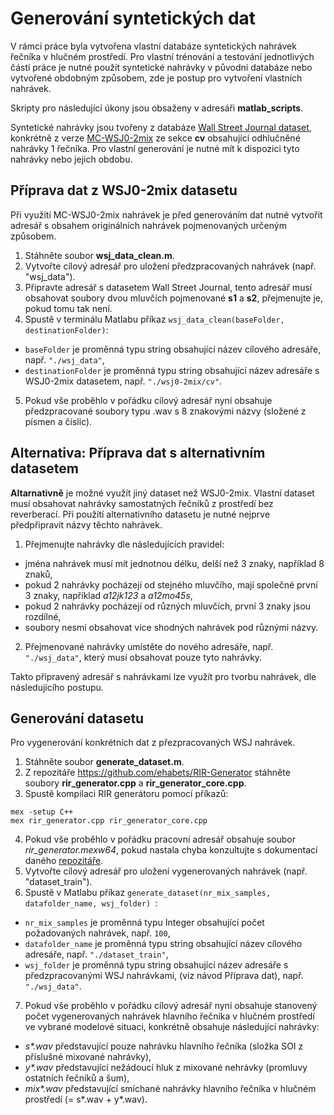 # Generování syntetických dat
V rámci práce byla vytvořena vlastní databáze syntetických nahrávek řečníka v hlučném prostředí. Pro vlastní trénování a testování jednotlivých částí práce je nutné použít syntetické nahrávky v původní databáze nebo vytvořené obdobným způsobem, zde je postup pro vytvoření vlastních nahrávek.

Skripty pro následující úkony jsou obsaženy v adresáři **matlab_scripts**.

Syntetické nahrávky jsou tvořeny z databáze [Wall Street Journal dataset](https://doi.org/10.1109/ICASSP.2016.7471631), konkrétně z verze [MC-WSJ0-2mix](https://doi.org/10.1109/ICASSP.2018.8461639) ze sekce **cv** obsahující odhlučněné nahrávky 1 řečníka. Pro vlastní generování je nutné mít k dispozici tyto nahrávky nebo jejich obdobu.

## Příprava dat z WSJ0-2mix datasetu
Při využití MC-WSJ0-2mix nahrávek je před generováním dat nutné vytvořit adresář s obsahem originálních nahrávek pojmenovaných určeným způsobem.

1. Stáhněte soubor **wsj_data_clean.m**.
2. Vytvořte cílový adresář pro uložení předzpracovaných nahrávek (např. "wsj_data").
3. Připravte adresář s datasetem Wall Street Journal, tento adresář musí obsahovat soubory dvou mluvčích pojmenované **s1** a **s2**, přejmenujte je, pokud tomu tak není.
4. Spustě v terminálu Matlabu příkaz ```wsj_data_clean(baseFolder, destinationFolder)```:
  - ```baseFolder``` je proměnná typu string obsahující název cílového adresáře, např.  ```"./wsj_data"```, <br>
  - ```destinationFolder``` je proměnná typu string obsahující název adresáře s WSJ0-2mix datasetem, např.  ```"./wsj0-2mix/cv"```.
5. Pokud vše proběhlo v pořádku cílový adresář nyní obsahuje předzpracované soubory typu .wav s 8 znakovými názvy (složené z písmen a číslic).

## Alternativa: Příprava dat s alternativním datasetem

**Altarnativně** je možné využít jiný dataset než WSJ0-2mix. Vlastní dataset musí obsahovat nahrávky samostatných řečníků z prostředí bez reverberací. Při použítí alternativního datasetu je nutné nejprve předpřipravit názvy těchto nahrávek.

1. Přejmenujte nahrávky dle následujících pravidel:
- jména nahrávek musí mít jednotnou délku, delší než 3 znaky, například 8 znaků,
- pokud 2 nahrávky pocházejí od stejného mluvčího, mají společné první 3 znaky, například *a12jk123* a *a12mo45s*,
- pokud 2 nahrávky pocházejí od různých mluvčích, první 3 znaky jsou rozdílné,
- soubory nesmí obsahovat více shodných nahrávek pod různými názvy.

2. Přejmenované nahrávky umístěte do nového adresáře, např.  ```"./wsj_data"```, který musí obsahovat pouze tyto nahrávky.

Takto připravený adresář s nahrávkami lze využít pro tvorbu nahrávek, dle následujícího postupu.

## Generování datasetu
Pro vygenerování konkrétních dat z přezpracovaných WSJ nahrávek.

1. Stáhněte soubor **generate_dataset.m**.
2. Z repozitáře https://github.com/ehabets/RIR-Generator stáhněte soubory **rir_generator.cpp** a **rir_generator_core.cpp**.
3. Spustě kompilaci RIR generátoru pomocí příkazů:
 ```
mex -setup C++
mex rir_generator.cpp rir_generator_core.cpp
 ```
4. Pokud vše proběhlo v pořádku pracovní adresář obsahuje soubor *rir_generator.mexw64*, pokud nastala chyba konzultujte s dokumentací daného [repozitáře](https://github.com/ehabets/RIR-Generator?tab=readme-ov-file).
5. Vytvořte cílový adresář pro uložení vygenerovaných nahrávek (např. "dataset_train").
6. Spustě v Matlabu příkaz ```generate_dataset(nr_mix_samples, datafolder_name, wsj_folder) ```:<br>
  - ```nr_mix_samples``` je proměnná typu Integer obsahující počet požadovaných nahrávek, např.  ```100```, <br>
  - ```datafolder_name``` je proměnná typu string obsahující název cílového adresáře, např.  ```"./dataset_train"```, <br>
  - ```wsj_folder``` je proměnná typu string obsahující název adresáře s předzpracovanými WSJ nahrávkami, (viz návod Příprava dat), např.  ```"./wsj_data"```.
7. Pokud vše proběhlo v pořádku cílový adresář nyní obsahuje stanovený počet vygenerovaných nahrávek hlavního řečníka v hlučném prostředí ve vybrané modelové situaci, konkrétně obsahuje následující nahrávky:
  - *s\*.wav* představující pouze nahrávku hlavního řečníka (složka SOI z příslušné mixované nahrávky),
  - *y\*.wav* představující nežádoucí hluk z mixované nehrávky (promluvy ostatních řečníků a šum),
  - *mix\*.wav* představující smíchané nahrávky hlavního řečníka v hlučném prostředí (= s*.wav + y*.wav).

